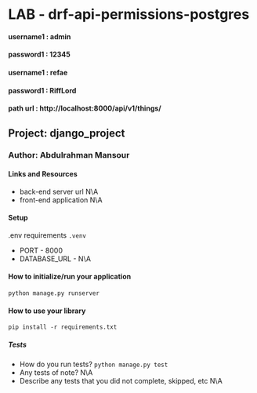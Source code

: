 # LAB - drf-api-permissions-postgres
#### username1 : admin
#### password1 : 12345

#### username1 : refae
#### password1 : RiffLord

#### path url : http://localhost:8000/api/v1/things/
## Project: django_project
### Author: Abdulrahman Mansour
#### Links and Resources
- back-end server url N\A
- front-end application N\A
#### Setup
.env requirements ```.venv```
- PORT - 8000
- DATABASE_URL - N\A
#### How to initialize/run your application
```python manage.py runserver```
#### How to use your library 
```pip install -r requirements.txt```
##### Tests
- How do you run tests? ```python manage.py test```
- Any tests of note? N\A
- Describe any tests that you did not complete, skipped, etc N\A

